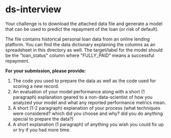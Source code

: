 # ds-interview

Your challenge is to download the attached data file and generate a model that can be used to predict the repayment of the loan (or risk of default).  

The file contains historical personal loan data from an online lending platform. You can find the data dictionary explaining the columns as an spreadsheet in this directory as well.  The target/label for the model should be the "loan_status" column where "FULLY_PAID" means a successful repayment.

__For your submission, please provide:__
1) The code you used to prepare the data as well as the code used for scoring a new record.
2) An evaluation of your model performance along with a short (1 paragraph) explanation geared to a non-data-scientist of how you analyzed your model and what any reported performance metrics mean.
3) A short (1-2 paragraph) explanation of your process (what techniques were considered? which did you choose and why? did you do anything special to prepare the data?)
4) A short explanation (1 paragraph) of anything you wish you could fix up or try if you had more time.

